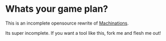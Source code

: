 # Whats your game plan?

This is an incomplete opensource rewrite of [Machinations](http://www.jorisdormans.nl/machinations/).

Its super incomplete. If you want a tool like this, fork me and flesh me out!

